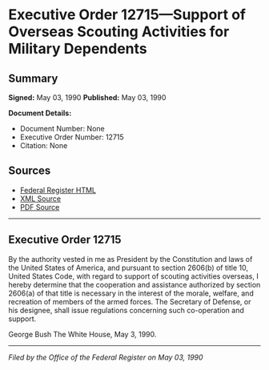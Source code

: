 # Executive Order 12715—Support of Overseas Scouting Activities for Military Dependents

## Summary

**Signed:** May 03, 1990
**Published:** May 03, 1990

**Document Details:**
- Document Number: None
- Executive Order Number: 12715
- Citation: None

## Sources
- [Federal Register HTML](https://www.presidency.ucsb.edu/documents/executive-order-12715-support-overseas-scouting-activities-for-military-dependents)
- [XML Source](None)
- [PDF Source](None)

---

## Executive Order 12715

By the authority vested in me as President by the Constitution and laws of the United States of America, and pursuant to section 2606(b) of title 10, United States Code, with regard to support of scouting activities overseas, I hereby determine that the cooperation and assistance authorized by section 2606(a) of that title is necessary in the interest of the morale, welfare, and recreation of members of the armed forces. The Secretary of Defense, or his designee, shall issue regulations concerning such co-operation and support.

George Bush
The White House,
May 3, 1990.

---

*Filed by the Office of the Federal Register on May 03, 1990*
